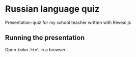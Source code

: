 # Russian language quiz

Presentation-quiz for my school teacher written with Reveal.js

## Running the presentation

Open `index.html` in a browser.
